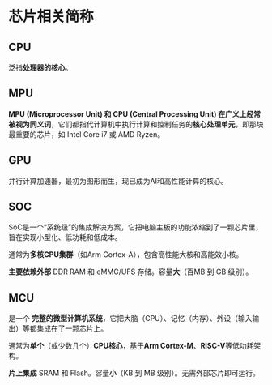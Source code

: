# 芯片相关简称

## CPU

泛指**处理器的核心**。



## MPU

**MPU (Microprocessor Unit) 和 CPU (Central Processing Unit) 在广义上经常被视为同义词**，它们都指代计算机中执行计算和控制任务的**核心处理单元**，即那块最重要的芯片，如 Intel Core i7 或 AMD Ryzen。



## GPU

并行计算加速器，最初为图形而生，现已成为AI和高性能计算的核心。



## SOC

SoC是一个“系统级”的集成解决方案，它把电脑主板的功能浓缩到了一颗芯片里，旨在实现小型化、低功耗和低成本。

通常为**多核CPU集群**（如Arm Cortex-A），包含高性能大核和高能效小核。

**主要依赖外部** DDR RAM 和 eMMC/UFS 存储。容量**大**（百MB 到 GB 级别）。



## MCU

是一个 **完整的微型计算机系统**，它把大脑（CPU）、记忆（内存）、外设（输入输出）等都集成在了一颗芯片上。

通常为**单个**（或少数几个）**CPU核心**，基于**Arm Cortex-M**、**RISC-V**等低功耗架构。

**片上集成** SRAM 和 Flash。容量**小**（KB 到 MB 级别）。无需外部芯片即可运行。





